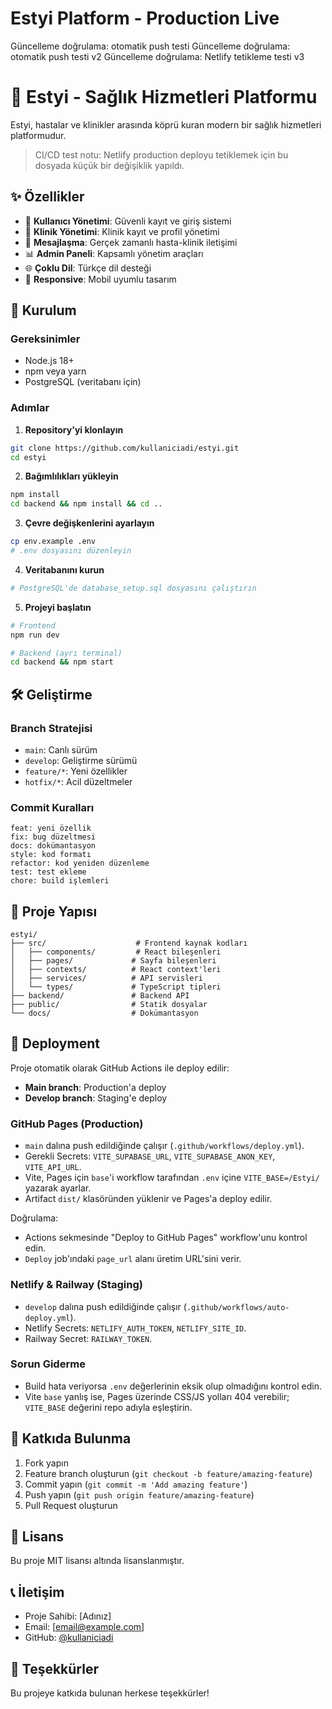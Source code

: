 # Estyi Platform - Production Live

Güncelleme doğrulama: otomatik push testi
Güncelleme doğrulama: otomatik push testi v2
Güncelleme doğrulama: Netlify tetikleme testi v3
# 🏥 Estyi - Sağlık Hizmetleri Platformu

Estyi, hastalar ve klinikler arasında köprü kuran modern bir sağlık hizmetleri platformudur.

> CI/CD test notu: Netlify production deployu tetiklemek için bu dosyada küçük bir değişiklik yapıldı.

## ✨ Özellikler

- 👤 **Kullanıcı Yönetimi**: Güvenli kayıt ve giriş sistemi
- 🏥 **Klinik Yönetimi**: Klinik kayıt ve profil yönetimi
- 💬 **Mesajlaşma**: Gerçek zamanlı hasta-klinik iletişimi
- 📊 **Admin Paneli**: Kapsamlı yönetim araçları
- 🌐 **Çoklu Dil**: Türkçe dil desteği
- 📱 **Responsive**: Mobil uyumlu tasarım

## 🚀 Kurulum

### Gereksinimler
- Node.js 18+
- npm veya yarn
- PostgreSQL (veritabanı için)

### Adımlar

1. **Repository'yi klonlayın**
```bash
git clone https://github.com/kullaniciadi/estyi.git
cd estyi
```

2. **Bağımlılıkları yükleyin**
```bash
npm install
cd backend && npm install && cd ..
```

3. **Çevre değişkenlerini ayarlayın**
```bash
cp env.example .env
# .env dosyasını düzenleyin
```

4. **Veritabanını kurun**
```bash
# PostgreSQL'de database_setup.sql dosyasını çalıştırın
```

5. **Projeyi başlatın**
```bash
# Frontend
npm run dev

# Backend (ayrı terminal)
cd backend && npm start
```

## 🛠️ Geliştirme

### Branch Stratejisi
- `main`: Canlı sürüm
- `develop`: Geliştirme sürümü
- `feature/*`: Yeni özellikler
- `hotfix/*`: Acil düzeltmeler

### Commit Kuralları
```
feat: yeni özellik
fix: bug düzeltmesi
docs: dokümantasyon
style: kod formatı
refactor: kod yeniden düzenleme
test: test ekleme
chore: build işlemleri
```

## 📁 Proje Yapısı

```
estyi/
├── src/                    # Frontend kaynak kodları
│   ├── components/         # React bileşenleri
│   ├── pages/             # Sayfa bileşenleri
│   ├── contexts/          # React context'leri
│   ├── services/          # API servisleri
│   └── types/             # TypeScript tipleri
├── backend/               # Backend API
├── public/                # Statik dosyalar
└── docs/                  # Dokümantasyon
```

## 🚀 Deployment

Proje otomatik olarak GitHub Actions ile deploy edilir:

- **Main branch**: Production'a deploy
- **Develop branch**: Staging'e deploy

### GitHub Pages (Production)
- `main` dalına push edildiğinde çalışır (`.github/workflows/deploy.yml`).
- Gerekli Secrets: `VITE_SUPABASE_URL`, `VITE_SUPABASE_ANON_KEY`, `VITE_API_URL`.
- Vite, Pages için `base`'i workflow tarafından `.env` içine `VITE_BASE=/Estyi/` yazarak ayarlar.
- Artifact `dist/` klasöründen yüklenir ve Pages'a deploy edilir.

Doğrulama:
- Actions sekmesinde "Deploy to GitHub Pages" workflow'unu kontrol edin.
- `Deploy` job'ındaki `page_url` alanı üretim URL'sini verir.

### Netlify & Railway (Staging)
- `develop` dalına push edildiğinde çalışır (`.github/workflows/auto-deploy.yml`).
- Netlify Secrets: `NETLIFY_AUTH_TOKEN`, `NETLIFY_SITE_ID`.
- Railway Secret: `RAILWAY_TOKEN`.

### Sorun Giderme
- Build hata veriyorsa `.env` değerlerinin eksik olup olmadığını kontrol edin.
- Vite `base` yanlış ise, Pages üzerinde CSS/JS yolları 404 verebilir; `VITE_BASE` değerini repo adıyla eşleştirin.

## 🤝 Katkıda Bulunma

1. Fork yapın
2. Feature branch oluşturun (`git checkout -b feature/amazing-feature`)
3. Commit yapın (`git commit -m 'Add amazing feature'`)
4. Push yapın (`git push origin feature/amazing-feature`)
5. Pull Request oluşturun

## 📄 Lisans

Bu proje MIT lisansı altında lisanslanmıştır.

## 📞 İletişim

- Proje Sahibi: [Adınız]
- Email: [email@example.com]
- GitHub: [@kullaniciadi](https://github.com/kullaniciadi)

## 🙏 Teşekkürler

Bu projeye katkıda bulunan herkese teşekkürler!



